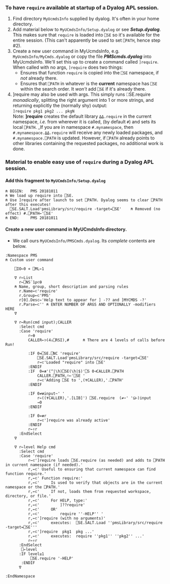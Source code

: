 ### To have `require` available at startup of a Dyalog APL session.
1. Find directory `MyUcmdsInfo` supplied by dyalog. It's often in your home directory.
1. Add material below to `MyUCmdsInfo/Setup.dyalog` or see ___Setup.dyalog___.
This makes sure that `require` is loaded into `⎕SE` so it's available for the entire session.
(This can't apparently be used to set `⎕PATH`, hence step #2).
1. Create a new user command in MyUcmdsInfo, e.g. `MyUcmdsInfo/MyCmds.dyalog` or copy the file ___PMScmds.dyalog___ into MyUcmdsInfo.
We'll set this up to create a command called `]require`. When called with no args, `]require` does two things:
   - Ensures that function `require` is copied into the `⎕SE` namespace, if _not_ already there.
   - Ensures that `⎕PATH` in whatever is the __current__ namespace has `⎕SE` within the search order. It _won't_ add `⎕SE` if it's already there.
1. ]require may also be used with args. This simply runs ⎕SE.require _monadically_, splitting the right argument into 1 or more strings, and returning explicitly the (normally shy) output:<br>
   `]require pkg1 pkg2 ... pkgN`<br>
   Note: __]require__ creates the default library `⍙⍙.require` in the current namespace, _i.e._ from wherever it is called, (by default `#`) and sets its local `⎕PATH`.  _If you are in namespace `#.mynamespace`, then `#.mynamespace.⍙⍙.require` will receive any newly loaded packages, and  `#.mynamespace.⎕PATH` is updated. However, if `⎕PATH` already points to other libraries containing the requested packages, no additional work is done.

### Material to enable easy use of `require` during a Dyalog APL session.
#### Add this fragment to `MyUCmdsInfo/Setup.dyalog`

```
⍝ BEGIN:   PMS 20181011
⍝ We load up require into ⎕SE.
⍝ Use ]require after launch to set ⎕PATH. Dyalog seems to clear ⎕PATH after this executes!
  ⎕SE.SALT.Load'pmsLibrary/src/require -target=⎕SE'    ⍝ Removed (no effect) #.⎕PATH←'⎕SE'
⍝ END:     PMS 20181011
```

#### Create a new user command in MyUCmdsInfo directory. 
- We call ours `MyUCmdsInfo/PMSCmds.dyalog`. Its _complete_ contents are below.

```
:Namespace PMS
⍝ Custom user command

    ⎕IO←0 ⋄ ⎕ML←1

    ∇ r←List
      r←⎕NS¨1⍴⊂⍬
    ⍝ Name, group, short description and parsing rules
      r.Name←⊂'require'
      r.Group←⊂'PMS'
      r[0].Desc←'Help text to appear for ] -?? and ]MYCMDS -?'
      r.Parse←⊂'' ⍝ ENTER NUMBER OF ARGS AND OPTIONALLY -modifiers HERE
    ∇

    ∇ r←Run(cmd input);CALLER
      :Select cmd
      :Case 'require'
          r←⍬
          CALLER←⊃(4↓⎕RSI),#      ⍝ There are 4 levels of calls before Run!

          :IF 0=⎕SE.⎕NC 'require'
              ⎕SE.SALT.Load'pmsLibrary/src/require -target=⎕SE'
              r←⊂'Loaded "require" into ⎕SE'
          :ENDIF
          :IF  0=≢'(^|\h)⎕SE(\h|$)'⎕S 0⊣CALLER.⎕PATH
              CALLER.⎕PATH,⍨←'⎕SE '
              r←⊂'Adding ⎕SE to ',(⍕CALLER),'.⎕PATH'
          :ENDIF

          :IF 0≠≢input~' '
              r←((⍕CALLER),'.[LIB]') ⎕SE.require  (≠∘' '⊆⊢)input
              →0
          :ENDIF

          :IF 0=≢r
              r←⊂']require was already active'
          :ENDIF
          r←↑r
      :EndSelect
    ∇

    ∇ r←level Help cmd
      :Select cmd
      :Case 'require'
          r←⊂']require loads ⎕SE.require (as needed) and adds to ⎕PATH in current namespace (if needed).'
          r,←⊂' Useful to ensuring that current namespace can find function require.'
          r,←⊂' Function require:'
          r,←⊂'     Is used to verify that objects are in the current namespace or the ⎕PATH.'
          r,←⊂'     If not, loads them from requested workspace, directory, or file.'
          r,←⊂'     For HELP, type:'
          r,←⊂'         ]??require'
          r,←⊂'     OR'
          r,←⊂'         require ''-HELP'' '
          r,←⊂']require (with no arguments)'
          r,←⊂'     executes:  ⎕SE.SALT.Load ''pmsLibrary/src/require -target=⎕SE'''
          r,←⊂']require  pkg1  pkg ...'
          r,←⊂'     executes:  require ''pkg1'' ''pkg2'' ...'
          r←↑r
      :EndSelect
       ⎕←level
      :IF level≥1
           ⎕SE.require '-HELP'
       :ENDIF
      ∇

:EndNamespace
```
